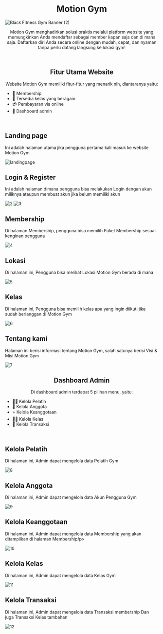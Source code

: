 <h1 align="center">Motion Gym</h1>

![Black Fitness Gym Banner (2)](https://github.com/user-attachments/assets/32fb54e9-0cb6-4397-b1e9-42912bc29052)

<p align="center">Motion Gym menghadirkan solusi praktis melalui platform website yang memungkinkan Anda mendaftar sebagai member kapan saja dan di mana saja. 
  Daftarkan diri Anda secara online dengan mudah, cepat, dan nyaman tanpa perlu datang langsung ke lokasi gym!</p>
  <br>


<h2 align="center">Fitur Utama Website</h2>
<p align="center">Website Motion Gym memiliki fitur-fitur yang menarik nih, diantaranya yaitu:<br>
  <ul>
    <li>👑 Membership</li>
    <li>💪 Tersedia kelas yang beragam</li>
    <li>💳 Pembayaran via online</li>
    <li>📖 Dashboard admin</li>
  </ul>
</p>
<br>


<h2>Landing page</h2>
<p>Ini adalah halaman utama jika pengguna pertama kali masuk ke website Motion Gym</p>

![landingpage](https://github.com/user-attachments/assets/ccaeb91a-c11f-49c8-80a7-2f62101a42f1)

<h2>Login & Register</h2>
<p>Ini adalah halaman dimana pengguna bisa melakukan Login dengan akun miliknya ataupun membuat akun jika belum memiliki akun</p>

![2](https://github.com/user-attachments/assets/eb1b06ee-fbb5-4132-8a94-0ee44c88f73b)
![3](https://github.com/user-attachments/assets/2e4fcd70-1f67-4b7a-8358-195b2f003f2e)

<h2>Membership</h2>
<p>Di halaman Membership, pengguna bisa memilih Paket Membership sesuai kenginan pengguna</p>

![4](https://github.com/user-attachments/assets/7ee58b13-aa49-448b-a7ef-780aac425334)

<h2>Lokasi</h2>
<p>Di halaman ini, Pengguna bisa melihat Lokasi Motion Gym berada di mana</p>

![5](https://github.com/user-attachments/assets/ca430fc5-d5a1-4143-b726-47aff72d4cad)

<h2>Kelas</h2>
<p>Di halaman ini, Pengguna bisa memilih kelas apa yang ingin diikuti jika sudah berlanggan di Motion Gym</p>

![6](https://github.com/user-attachments/assets/ef8341e8-5545-49a7-bacf-c361876adb43)

<h2>Tentang kami</h2>
<p>Halaman ini berisi informasi tentang Motion Gym, salah satunya berisi Visi & Misi Motion Gym</p>

![7](https://github.com/user-attachments/assets/990a3037-45c5-44a7-a3e6-2bdde0e00e59)


<h2 align="center">Dashboard Admin</h2>
<p align="center">Di dashboard admin terdapat 5 pilihan menu, yaitu:<br>
  <ul>
    <li>🧍‍♂️ Kelola Pelatih</li>
    <li>👤 Kelola Anggota</li>
    <li>⭐ Kelola Keanggotaan</li>
    <li>🧑‍🏫 Kelola Kelas</li>
    <li>💸 Kelola Transaksi</li>
  </ul>
</p>
<br>

<h2>Kelola Pelatih</h2>
<p>Di halaman ini, Admin dapat mengelola data Pelatih Gym</p>
  
![8](https://github.com/user-attachments/assets/d0d015bf-c4e7-4c93-a493-f19cd4fe3953)

<h2>Kelola Anggota</h2>
<p>Di halaman ini, Admin dapat mengelola data Akun Pengguna Gym</p>

![9](https://github.com/user-attachments/assets/bb89730c-0112-4718-bc76-7bbbb7e56b55)

<h2>Kelola Keanggotaan</h2>
<p>Di halaman ini, Admin dapat mengelola data Membership yang akan ditampilkan di halaman Membership/p>

![10](https://github.com/user-attachments/assets/6f5124ff-8b22-46f8-8aab-dc32134b6a8e)

<h2>Kelola Kelas</h2>
<p>Di halaman ini, Admin dapat mengelola data Kelas Gym</p>
  
![11](https://github.com/user-attachments/assets/3dfd70af-fe55-4ecd-980f-2c9fb759f62e)

<h2>Kelola Transaksi</h2>
<p>Di halaman ini, Admin dapat mengelola data Transaksi membership Dan juga Transaksi Kelas tambahan</p>
  
![12](https://github.com/user-attachments/assets/9d5555fc-c21b-48e2-9db2-14a5e8f425d3)





